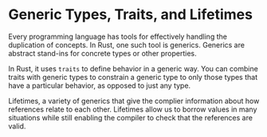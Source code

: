 # Generic Types, Traits, and Lifetimes

Every programming language has tools for effectively handling the duplication of concepts. In Rust, one such tool is generics. Generics are abstract stand-ins for concrete types or other properties.

In Rust, it uses `traits` to define behavior in a generic way. You can combine traits with generic types to constrain a generic type to only those types that have a particular behavior, as opposed to just any type.

Lifetimes, a variety of generics that give the complier information about how references relate to each other. Lifetimes allow us to borrow values in many situations while still enabling the compiler to check that the references are valid.
